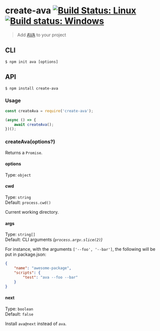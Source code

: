 # create-ava [![Build Status: Linux](https://travis-ci.org/avajs/create-ava.svg?branch=master)](https://travis-ci.org/avajs/create-ava) [![Build status: Windows](https://ci.appveyor.com/api/projects/status/abj17qsw0j1rts7l/branch/master?svg=true)](https://ci.appveyor.com/project/ava/create-ava/branch/master)

> Add [AVA](https://ava.li) to your project


## CLI

```
$ npm init ava [options]
```


## API

```
$ npm install create-ava
```

### Usage

```js
const createAva = require('create-ava');

(async () => {
	await createAva();
})();
```

### createAva(options?)

Returns a `Promise`.

#### options

Type: `object`

#### cwd

Type: `string`<br>
Default: `process.cwd()`

Current working directory.

#### args

Type: `string[]`<br>
Default: CLI arguments *(`process.argv.slice(2)`)*

For instance, with the arguments `['--foo', '--bar']`, the following will be put in package.json:

```json
{
	"name": "awesome-package",
	"scripts": {
		"test": "ava --foo --bar"
	}
}
```

#### next

Type: `boolean`<br>
Default: `false`

Install `ava@next` instead of `ava`.

